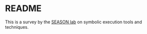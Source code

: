 # README #

This is a survey by the [SEASON lab](season-lab.github.io) on symbolic execution tools and techniques.
